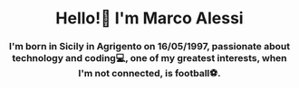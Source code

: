 <h1 align="center">Hello!👋 I'm Marco Alessi</h1>
<h3 align="center">I'm born in Sicily in Agrigento on 16/05/1997, passionate about technology and coding💻, one of my greatest interests, when I'm not connected, is football⚽.</h3>





